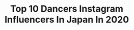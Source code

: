 ---
title: Top 10 Dancers Instagram Influencers In Japan In 2020
description: Identify the most popular Instagram accounts on inBeat.
platform: Instagram
profiles:
  - username: "alan_shirahama_official"
    fullname: >-
      Alan Shirahama 白濱亜嵐
    location: "Japan"
    followers: 1402341
    engagement: 1339
    commentsToLikes: 0.017159
    avatar: "https://scontent-lht6-1.cdninstagram.com/v/t51.2885-19/s320x320/89774600_825285437984445_29141305858719744_n.jpg?_nc_ht=scontent-lht6-1.cdninstagram.com&_nc_ohc=0tgszszhtZwAX-vuGie&oh=d9dbf29da920559f517471ed31c34cdd&oe=5EB78F4B"
    verified: true
    hashtags: "#voguegirl, #exile, #24karats, #generations"
  - username: "madhuri.chavan7"
    fullname: >-
      Madhuri Chavan
    location: "Japan"
    followers: 7702
    engagement: 993
    commentsToLikes: 0.078565
    avatar: "https://scontent-ams4-1.cdninstagram.com/v/t51.2885-19/s320x320/80474107_2752023104876000_5996124320626114560_n.jpg?_nc_ht=scontent-ams4-1.cdninstagram.com&_nc_ohc=8jKvaH1BDZ8AX-v24SU&oh=c11e22d067ecdc9cf6af0b9ef39c5907&oe=5EB9DDB0"
    verified: false
    hashtags: "#bollywooddanceroutine, #universalstudiosjapanosaka, #sesamestreetbollywood, #usj"
  - username: "cjd_junon"
    fullname: >-
      🌐✩--💙JUNON🦋--✩💎
    location: "Japan"
    followers: 357808
    engagement: 371
    commentsToLikes: 0.029343
    avatar: "https://scontent-lhr8-1.cdninstagram.com/v/t51.2885-19/s320x320/66423326_867499223634983_2224283285364670464_n.jpg?_nc_ht=scontent-lhr8-1.cdninstagram.com&_nc_ohc=XDRs-zi2dl8AX8crRBc&oh=a132d9eb784fc7dfb1ab58d85fcaffda&oe=5EB9CD72"
    verified: false
    hashtags: "#youtube, #tommyfilfiger, #spicychocolate, #newhair"
  - username: "rika_534"
    fullname: >-
      RIKA
    location: "Japan"
    followers: 6563
    engagement: 1227
    commentsToLikes: 0.059042
    avatar: "https://scontent-amt2-1.cdninstagram.com/v/t51.2885-19/s320x320/70304372_386147625620180_4260851649213366272_n.jpg?_nc_ht=scontent-amt2-1.cdninstagram.com&_nc_ohc=_i63sk-bpZMAX9qsiRq&oh=c713db467a2c2caf9d77858fbb2099e2&oe=5EB69E29"
    verified: false
    hashtags: "#naturalmake, #yakitori, #dancer, #japanesegirl"
  - username: "letso.m"
    fullname: >-
      ＴＳＨＩＲＥＬＥＴＳＯ    Ｍ Ａ Ｄ Ｕ Ｍ Ｏ 🇿🇦
    location: "Japan"
    followers: 3608
    engagement: 2978
    commentsToLikes: 0.057198
    avatar: "https://scontent-ams4-1.cdninstagram.com/v/t51.2885-19/s320x320/90141546_298229067821379_8224591445302968320_n.jpg?_nc_ht=scontent-ams4-1.cdninstagram.com&_nc_ohc=u8sdiD7duK4AX8l7PrS&oh=892f5afbf92b9e68c7abd9ae12ffc7fb&oe=5EB7CE03"
    verified: false
    hashtags: "#redbattechkick"
  - username: "nikolaibalbon"
    fullname: >-
      Nikolai Balbon
    location: "Japan"
    followers: 10233
    engagement: 1241
    commentsToLikes: 0.019251
    avatar: "https://scontent-amt2-1.cdninstagram.com/v/t51.2885-19/s320x320/81447465_2633591016859686_2006482607566487552_n.jpg?_nc_ht=scontent-amt2-1.cdninstagram.com&_nc_ohc=qfIqaowW6sQAX9m_IsK&oh=b39040374c2c3ceb412cf93b59bd446a&oe=5EB24635"
    verified: false
    hashtags: "#tiktok, #urbantiktok, #injuredchoreography, #zer"
  - username: "cjd_rio"
    fullname: >-
      RIO
    location: "Japan"
    followers: 149079
    engagement: 570
    commentsToLikes: 0.017111
    avatar: "https://scontent-lhr8-1.cdninstagram.com/v/t51.2885-19/s320x320/52842034_960732400792774_7202005516476743680_n.jpg?_nc_ht=scontent-lhr8-1.cdninstagram.com&_nc_ohc=Ffehd3MX4f0AX900s5T&oh=580ad860e2274f0d324ddb55ceac2b5a&oe=5EBB6924"
    verified: false
    hashtags: "#hifu, #photographer, #styling, #cyberjapan"
  - username: "kyoka828"
    fullname: >-
      Kyoka [ Tajiri Kyoka ]
    location: "Japan"
    followers: 10214
    engagement: 2680
    commentsToLikes: 0.016066
    avatar: "https://scontent-ams4-1.cdninstagram.com/v/t51.2885-19/s320x320/54511575_268132854135632_407201584431235072_n.jpg?_nc_ht=scontent-ams4-1.cdninstagram.com&_nc_ohc=YtgBjH1KKNcAX8tNiMw&oh=6199b8623b0207374862c5d1d9adc110&oe=5EBB69D3"
    verified: false
    hashtags: "#mimiclilic, #casetify, #tokyodisneyland, #unodancers"
  - username: "50tokyo"
    fullname: >-
      50  （FIFTY）
    location: "Japan"
    followers: 36341
    engagement: 1014
    commentsToLikes: 0.010110
    avatar: "https://scontent-lht6-1.cdninstagram.com/v/t51.2885-19/s320x320/34033947_2158555524172452_6012740355093430272_n.jpg?_nc_ht=scontent-lht6-1.cdninstagram.com&_nc_ohc=dM7bRcp_ukcAX_I6UQG&oh=6ce10d2d78fff5c45a881d5420d62490&oe=5EBBE189"
    verified: false
    hashtags: "#wirelessheadphones, #missindependent, #xv, #jlabaudio"
  - username: "cjd_rina"
    fullname: >-
      RINA
    location: "Japan"
    followers: 61340
    engagement: 479
    commentsToLikes: 0.020967
    avatar: "https://scontent-lhr8-1.cdninstagram.com/v/t51.2885-19/s320x320/67394663_518908288912388_424349795411296256_n.jpg?_nc_ht=scontent-lhr8-1.cdninstagram.com&_nc_ohc=C_3bO8_le-AAX_A4iX2&oh=685b79449c24c444c924338a7ca08829&oe=5EBA15F6"
    verified: false
    hashtags: "#newnails, #codenate, #cyberjpan, #like"
---